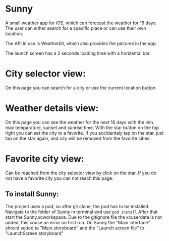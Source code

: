 # Sunny

A small weather app for iOS, which can forecast the weather for 16 days. The user can either search for a specific place or can use their own location.

The API in use is Weatherbit, which also provides the pictures in the app.

The launch screen has a 2 seconds loading time with a horizental bar.

# City selector view:
On this page you can search for a city or use the current location button.

# Weather details view:
On this page you can see the weather for the next 16 days with the min, max temparature, sunset and sunrise time.
With the star button on the top right you can set the city to a favorite. If you accidentaly tap on the star, just tap on the star again, and city will be removed from the favorite cities.

# Favorite city view:
Can be reached from the city selector view by click on the star. If you do not have a favorite city you can not reach this page.

## To install Sunny:
The project uses a pod, so after git clone, the pod has to be installed. Navigate to the folder of Sunny in terminal and use ```pod install```
After that start the Sunny.xcworkspace. Due to the gitignore file the xcuserdata is not added, this couse an error on first run. On Sunny the "Main interface" should setted to "Main.storyboard" and the "Launch screen file" to "LaunchScreen.storyboard"

